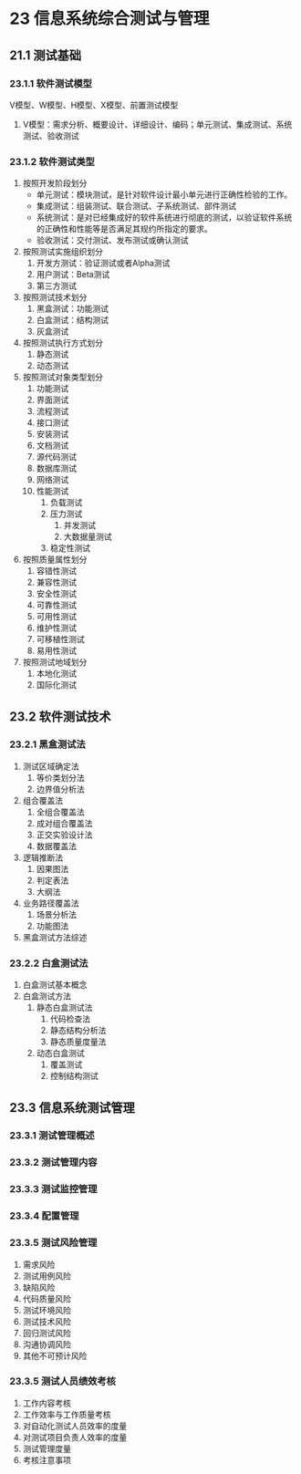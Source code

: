 # 23 信息系统综合测试与管理
## 21.1 测试基础
### 23.1.1 软件测试模型
V模型、W模型、H模型、X模型、前置测试模型
1. V模型：需求分析、概要设计、详细设计、编码；单元测试、集成测试、系统测试、验收测试

### 23.1.2 软件测试类型
1. 按照开发阶段划分
	- 单元测试：模块测试，是针对软件设计最小单元进行正确性检验的工作。
	- 集成测试：组装测试、联合测试、子系统测试、部件测试
	- 系统测试：是对已经集成好的软件系统进行彻底的测试，以验证软件系统的正确性和性能等是否满足其规约所指定的要求。
	- 验收测试：交付测试、发布测试或确认测试
2. 按照测试实施组织划分
	1. 开发方测试：验证测试或者Alpha测试
	2. 用户测试：Beta测试
	3. 第三方测试
3. 按照测试技术划分
	1. 黑盒测试：功能测试
	2. 白盒测试：结构测试
	3. 灰盒测试
4. 按照测试执行方式划分
	1. 静态测试
	2. 动态测试
5. 按照测试对象类型划分
	1. 功能测试
	2. 界面测试
	3. 流程测试
	4. 接口测试
	5. 安装测试
	6. 文档测试
	7. 源代码测试
	8. 数据库测试
	9. 网络测试
	10. 性能测试
		1. 负载测试
		2. 压力测试
			1. 并发测试
			2. 大数据量测试
		3. 稳定性测试
6. 按照质量属性划分
	1. 容错性测试
	2. 兼容性测试
	3. 安全性测试
	4. 可靠性测试
	5. 可用性测试
	6. 维护性测试
	7. 可移植性测试
	8. 易用性测试
7. 按照测试地域划分
	1. 本地化测试
	2. 国际化测试

## 23.2 软件测试技术
### 23.2.1 黑盒测试法
1. 测试区域确定法
	1. 等价类划分法
	2. 边界值分析法
2. 组合覆盖法
	1. 全组合覆盖法
	2. 成对组合覆盖法
	3. 正交实验设计法
	4. 数据覆盖法
3. 逻辑推断法
	1. 因果图法
	2. 判定表法
	3. 大纲法
4. 业务路径覆盖法
	1. 场景分析法
	2. 功能图法
5. 黑盒测试方法综述

### 23.2.2 白盒测试法
1. 白盒测试基本概念
2. 白盒测试方法
	1. 静态白盒测试法
		1. 代码检查法
		2. 静态结构分析法
		3. 静态质量度量法
	2. 动态白盒测试
		1. 覆盖测试
		2. 控制结构测试

## 23.3 信息系统测试管理
### 23.3.1 测试管理概述
### 23.3.2 测试管理内容
### 23.3.3 测试监控管理
### 23.3.4 配置管理
### 23.3.5 测试风险管理
1. 需求风险
2. 测试用例风险
3. 缺陷风险
4. 代码质量风险
5. 测试环境风险
6. 测试技术风险
7. 回归测试风险
8. 沟通协调风险
9. 其他不可预计风险

### 23.3.5 测试人员绩效考核
1. 工作内容考核
2. 工作效率与工作质量考核
3. 对自动化测试人员效率的度量
4. 对测试项目负责人效率的度量
5. 测试管理度量
6. 考核注意事项
